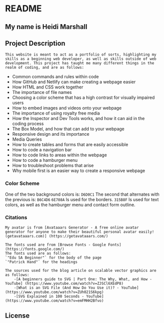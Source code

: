 # README

## My name is Heidi Marshall

## Project Description

    This website is meant to act as a portfolio of sorts, highlighting my skills as a beginning web developer, as well as skills outside of web development. This project has taught me many different things in the realm of coding, and are as follows:
-	Common commands and rules within code
-	How GitHub and Netlify can make creating a webpage easier
-	How HTML and CSS work together
-	The importance of file names
-	Choosing a color scheme that has a high contrast for visually impaired users
-	How to embed images and videos onto your webpage
-	The importance of using royalty free media
-	How the Inspector and Dev Tools works, and how it can aid in the coding process
-	The Box Model, and how that can add to your webpage
-	Responsive design and its importance
-	Media Queries
-	How to create tables and forms that are easily accessible
-	How to code a navigation bar
-	How to code links to areas within the webpage
-	How to code a hamburger menu
-	How to troubleshoot problems that arise
-	Why mobile first is an easier way to create a responsive webpage


### Color Scheme
 One of the two background colors is: `D6D0C1` 
 The second that alternates with the previous is: `B6C4D6`
 `6E708A` Is used for the borders.
 `315B8F` Is used for text colors, as well as the hamburger menu and contact form outline.

### Citations
    My avatar is from [Avataaars Generator - A free online avatar generator for anyone to make their beautiful personal avatar easily! (getavataaars.com)] (https://getavataaars.com/)

    The fonts used are from [Browse Fonts - Google Fonts] (https://fonts.google.com/)
    The fonts used are as follows:
    `"Edu SA Beginner"` for the body of the page
    `"Patrick Hand"` for the headings

    The sources used for the blog article on scalable vector graphics are as follows:
        -[A beginners guide to SVG | Part One: The Why, What, and How - YouTube] (https://www.youtube.com/watch?v=ZJSCl6XEdP8)
        -[What is an SVG File (And How Do You Use it)? - YouTube] (https://www.youtube.com/watch?v=ZUh021S6kpg)
        -[SVG Explained in 100 Seconds - YouTube] (https://www.youtube.com/watch?v=emFMHH2Bfvo)

## License 

